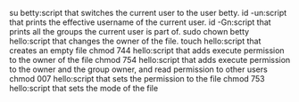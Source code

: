 su betty:script that switches the current user to the user betty.
id -un:script that prints the effective username of the current user.
id -Gn:script that prints all the groups the current user is part of.
sudo chown betty hello:script that changes the owner of the file.
touch hello:script that creates an empty file
chmod 744 hello:script that adds execute permission to the owner of the file
chmod 754 hello:script that adds execute permission to the owner and the group owner, and read permission to other users
chmod 007 hello:script that sets the permission to the file
chmod 753 hello:script that sets the mode of the file
